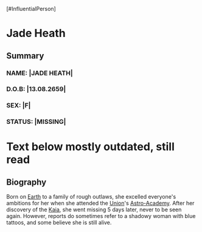 [#InfluentialPerson]

# Jade Heath

## Summary

### NAME: |JADE HEATH|
### D.O.B: |13.08.2659|
### SEX: |F|
### STATUS: |MISSING|

# Text below mostly outdated, still read

## Biography

Born on [Earth](../Planets/Earth.md) to a family of rough outlaws, she excelled everyone's ambitions for her when she attended the [Union](../Factions/The%20Union.md)'s [Astro-Academy](../Locations/The%20Astro-Academy.md). After her discovery of the [Kaia](../Species/Fauna/Kaia.md), she went missing 5 days later, never to be seen again. However, reports do sometimes refer to a shadowy woman with blue tattoos, and some believe she is still alive.